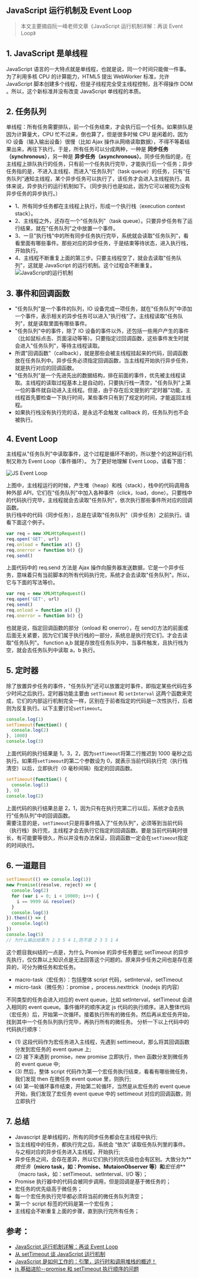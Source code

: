 ## JavaScript 运行机制及 Event Loop

> 本文主要摘自阮一峰老师文章《JavaScript 运行机制详解：再谈 Event Loop》

## 1. JavaScript 是单线程

JavaScript 语言的一大特点就是单线程，也就是说，同一个时间只能做一件事。为了利用多核 CPU 的计算能力，HTML5 提出 WebWorker 标准，允许 JavaScript 脚本创建多个线程，但是子线程完全受主线程控制，且不得操作 DOM 。所以，这个新标准并没有改变 JavaScript 单线程的本质。

## 2. 任务队列

单线程：所有任务需要排队，前一个任务结束，才会执行后一个任务。如果排队是因为计算量大，CPU 忙不过来，倒也算了，但是很多时候 CPU 是闲着的，因为 IO 设备（输入输出设备）很慢（比如 Ajax 操作从网络读取数据），不得不等着结果出来，再往下执行。于是，所有任务可以分成两种，一种是 **同步任务（synchronous）**，另一种是 **异步任务（asynchronous）**。同步任务指的是，在主线程上排队执行的任务，只有前一个任务执行完毕，才能执行后一个任务；异步任务指的是，不进入主线程、而进入“任务队列”（task queue）的任务，只有“任务队列”通知主线程，某个异步任务可以执行了，该任务才会进入主线程执行。具体来说，异步执行的运行机制如下。（同步执行也是如此，因为它可以被视为没有异步任务的异步执行。）

- 1、所有同步任务都在主线程上执行，形成一个执行栈（execution context stack）。
- 2、主线程之外，还存在一个"任务队列"（task queue）。只要异步任务有了运行结果，就在"任务队列"之中放置一个事件。
- 3、一旦"执行栈"中的所有同步任务执行完毕，系统就会读取"任务队列"，看看里面有哪些事件。那些对应的异步任务，于是结束等待状态，进入执行栈，开始执行。
- 4、主线程不断重复上面的第三步。只要主线程空了，就会去读取"任务队列"，这就是 JavaScript 的运行机制。这个过程会不断重复。
  ![JavaScript的运行机制](https://img.yancongwen.cn/18-12-9/26499105.jpg)

## 3. 事件和回调函数

- "任务队列"是一个事件的队列，IO 设备完成一项任务，就在"任务队列"中添加一个事件，表示相关的异步任务可以进入"执行栈"了。主线程读取"任务队列"，就是读取里面有哪些事件。
- "任务队列"中的事件，除了 IO 设备的事件以外，还包括一些用户产生的事件（比如鼠标点击、页面滚动等等）。只要指定过回调函数，这些事件发生时就会进入"任务队列"，等待主线程读取。
- 所谓"回调函数"（callback），就是那些会被主线程挂起来的代码，回调函数放在任务队列中。异步任务必须指定回调函数，当主线程开始执行异步任务，就是执行对应的回调函数。
- "任务队列"是一个先进先出的数据结构，排在前面的事件，优先被主线程读取。主线程的读取过程基本上是自动的，只要执行栈一清空，"任务队列"上第一位的事件就自动进入主线程。但是，由于存在后文提到的"定时器"功能，主线程首先要检查一下执行时间，某些事件只有到了规定的时间，才能返回主线程。
- 如果执行栈没有执行完的话，是永远不会触发 callback 的，任务队列也不会被执行。

## 4. Event Loop

主线程从"任务队列"中读取事件，这个过程是循环不断的，所以整个的这种运行机制又称为 Event Loop（事件循环）。
为了更好地理解 Event Loop，请看下图：

![JS Event Loop](https://img.yancongwen.cn/18-12-9/45676300.jpg)

上图中，主线程运行的时候，产生堆（heap）和栈（stack），栈中的代码调用各种外部 API，它们在"任务队列"中加入各种事件（click，load，done）。只要栈中的代码执行完毕，主线程就会去读取"任务队列"，依次执行那些事件所对应的回调函数。\
执行栈中的代码（同步任务），总是在读取"任务队列"（异步任务）之前执行。请看下面这个例子。

```js
var req = new XMLHttpRequest()
req.open('GET', url)
req.onload = function a() {}
req.onerror = function b() {}
req.send()
```

上面代码中的 req.send 方法是 Ajax 操作向服务器发送数据，它是一个异步任务，意味着只有当前脚本的所有代码执行完，系统才会去读取"任务队列"。所以，它与下面的写法等价。

```js
var req = new XMLHttpRequest()
req.open('GET', url)
req.send()
req.onload = function a() {}
req.onerror = function b() {}
```

也就是说，指定回调函数的部分（onload 和 onerror），在 send()方法的前面或后面无关紧要，因为它们属于执行栈的一部分，系统总是执行完它们，才会去读取"任务队列"。
function a,b 就是存放在任务队列中，当事件触发，且执行栈为空，就会去任务队列中读取 a，b 执行。

## 5. 定时器

除了放置异步任务的事件，"任务队列"还可以放置定时事件，即指定某些代码在多少时间之后执行。定时器功能主要由 `setTimeout` 和 `setInterval` 这两个函数来完成，它们的内部运行机制完全一样，区别在于前者指定的代码是一次性执行，后者则为反复执行。以下主要讨论`setTimeout`。

```js
console.log(1)
setTimeout(function() {
  console.log(2)
}, 1000)
console.log(3)
```

上面代码的执行结果是 1，3，2，因为`setTimeout`将第二行推迟到 1000 毫秒之后执行。如果将`setTimeout`的第二个参数设为 0，就表示当前代码执行完（执行栈清空）以后，立即执行（0 毫秒间隔）指定的回调函数。

```js
setTimeout(function() {
  console.log(1)
}, 0)
console.log(2)
```

上面代码的执行结果总是 2，1，因为只有在执行完第二行以后，系统才会去执行"任务队列"中的回调函数。\
需要注意的是，`setTimeout`只是将事件插入了"任务队列"，必须等到当前代码（执行栈）执行完，主线程才会去执行它指定的回调函数。要是当前代码耗时很长，有可能要等很久，所以并没有办法保证，回调函数一定会在`setTimeout`指定的时间执行。

## 6. 一道题目

```js
setTimeout(() => console.log(1))
new Promise((resolve, reject) => {
  console.log(2)
  for (var i = 0; i < 10000; i++) {
    i == 9999 && resolve()
  }
  console.log(3)
}).then(() => {
  console.log(4)
})
console.log(5)
// 为什么输出结果为 2 3 5 4 1,而不是 2 3 5 1 4
```

这个题目我纠结的一点是，为什么 Promise 的异步任务要比 setTimeout 的异步先执行，仅仅靠以上知识点是无法回答这个问题的。原来异步任务之间也是存在差异的，可分为微任务和宏任务。

- macro-task（宏任务）：包括整体 script 代码，setInterval，setTimeout
- micro-task（微任务）：promise ，process.nexttrick（nodejs 的内容）

不同类型的任务会进入对应的 event queue，比如 setInterval，setTimeout 会进入相同的 event queue。事件循环的顺序决定 js 代码的执行顺序。进入整体代码（宏任务）后，开始第一次循环。接着执行所有的微任务。然后再从宏任务开始，找到其中一个任务队列执行完毕，再执行所有的微任务。
分析一下以上代码中的代码执行顺序：

- (1) 这段代码作为宏任务进入主线程，先遇到 settimeout，那么将其回调函数分发到宏任务的 event queue 上;
- (2) 接下来遇到 promise，new promise 立即执行，then 函数分发到微任务的 event queue 中;
- (3) 然后，整体 script 代码作为第一个宏任务执行结束，看看有哪些微任务，我们发现 then 在微任务 event queue 里，则执行;
- (4) 第一轮循环事件结束，开始第二轮循环，当然是从宏任务的 event queue 开始，我们发现了宏任务 event queue 中的 settimeout 对应的回调函数，则立即执行

## 7. 总结

- Javascript 是单线程的，所有的同步任务都会在主线程中执行;
- 当主线程中的任务，都执行完之后，系统会 “依次” 读取任务队列里的事件。与之相对应的异步任务进入主线程，开始执行;
- 异步任务之间，会存在差异，所以它们执行的优先级也会有区别。大致分为**_微任务_**（micro task，如：Promise、MutaionObserver 等）和**_宏任务_**（macro task，如：setTimeout、setInterval、I/O 等）；
- Promise 执行器中的代码会被同步调用，但是回调是基于微任务的；
- 宏任务的优先级高于微任务；
- 每一个宏任务执行完毕都必须将当前的微任务队列清空；
- 第一个 script 标签的代码是第一个宏任务；
- 主线程会不断重复上面的步骤，直到执行完所有任务；

## 参考：

- [JavaScript 运行机制详解：再谈 Event Loop](http://www.ruanyifeng.com/blog/2014/10/event-loop.html)
- [从 setTimeout 谈 JavaScript 运行机制](http://www.cnblogs.com/zichi/p/4604053.html)
- [JavaScript 是如何工作的：引擎，运行时和调用堆栈的概述！](https://segmentfault.com/a/1190000017352941)
- [js 基础进阶--promise 和 setTimeout 执行顺序的问题](http://xiaolongwu.cn/2019/01/26/js%E5%9F%BA%E7%A1%80%E8%BF%9B%E9%98%B6--promise%E5%92%8CsetTimeout%E6%89%A7%E8%A1%8C%E9%A1%BA%E5%BA%8F%E7%9A%84%E9%97%AE%E9%A2%98/#more)
